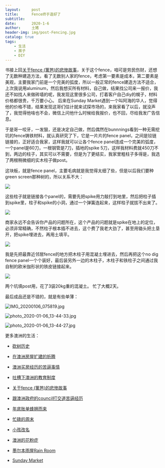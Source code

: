 ```yaml
---
layout:     post
title:      Fence终于造好了
subtitle:   
date:       2020-1-6
author:     土猪
header-img: img/post-Fencing.jpg
catalog: true
tags:
    - 生活
    - 房子
    - DIY
---
```



书接上回[关于fence (篱笆)的悲惨故事](http://livinginau.life/2019/12/01/%E5%85%B3%E4%BA%8Efence%E7%9A%84%E6%82%B2%E6%83%A8%E6%95%85%E4%BA%8B/)，关于这个fence，咱可是劳民伤财，还想了无数种建造方法，看了无数别人家的fence，考虑第一要素是成本，第二要素是美观，主要我家门前是一个完美的弧度，所以一般正常的fence建造方法不适合，上次我说用aluminum，然后我想买所有材料，自己做，结果找公司来一报价，我还不如找人来做砖墙的呢，我发现这里很多公司，打着客户自己diy的幌子，材料价格都很贵，千万要小心。 后来在Sunday Market遇到一个叫阿海的华人，觉得他的价格不错，结果发现这哥们估计就来试探市场的，来我家看了以后，就没声了，我觉得他啥也不会，微信上问他什么时候给我报价，也不回，尽给我发广告信息。 




于是哥一咬牙，一发狠，还是决定自己做，然后偶然在bunnnings看到一种无需挖坑的fence铸铁材料，就认真研究了下，它是一片片的fence panel，之间是铰链链接的，正好适合我家，这样我就可以让各个fence panel连成一个完美的弧度，一个panel是60刀，一根钢管是7刀，插地的spike 5刀，这样我材料费就450刀不到，两边的柱子，其实可以不需要，但是为了更结实，我家里粗柱子多得是，我选了两根稍微细的实木柱子做post。



这块板，就是fence panel，主要毛病就是我觉得太细了些，但是以后我们要种green screen那种树的，所以关系不大：

![](https://cdn.steemitimages.com/DQmc3zHSjazcpZpXc8VfQKpo8gB2PZGByB6vSGG1sXNGSC7/image.png)


这些柱子就是链接各个panel的，需要先把spike用力敲打到地里，然后把柱子插到spike里，柱子和spike的小洞，通过一个弹簧连起来，这样柱子就拔不出来了。


![](https://cdn.steemitimages.com/DQmZxWiauARCSm8eD7cJ6S5d1d982im4K9RSQbRhGkmskAd/image.png)


商家永远不会告诉你产品的问题所在，这个产品的问题就是spike在地上的定位，必须非常精确，不然柱子根本插不进去，这个费了我老大劲了，甚至用锄头把土垦开，把spike埋进去，再用土填平。

![](https://cdn.steemitimages.com/DQmaqsCubv5u2PZBu5NmZFjiLmLddA4tRt6YHQu9wBxP3he/image.png)



我是先把最靠近邻居fence的地方把木柱子用混凝土埋进去，然后再把这个no dig fence panel一个个装好，最后装另外一边的木柱子，木柱子和铁柱子之间通过我自制的欧米伽形状的铁皮链接起来。 

![](https://cdn.steemitimages.com/DQmP8Xed1r6ECE7ZPkXcWrPWiUT29Da842uaPZtLEv4Gy4Y/image.png)


两个坑填post用，花了3袋20kg重的混凝土。 忙了大概2天。 

最后成品还是不错的，就是有些单薄：


![IMG_20200106_075819.jpg](https://cdn.steemitimages.com/DQmQFMxnL1T9JkxpN6HpJGN4vUXs6mAHZWZsonn9tsYZNmY/IMG_20200106_075819.jpg)


![photo_2020-01-06_13-44-33.jpg](https://cdn.steemitimages.com/DQmaKM3JywRhQwpeovQ74FFgqG15FhT9C765EHDha9Kx3c2/photo_2020-01-06_13-44-33.jpg)


![photo_2020-01-06_13-44-27.jpg](https://cdn.steemitimages.com/DQmWqe9aWzvessfaBVdPDP18qvyRnKuTX8nYHSoS1pFZpLM/photo_2020-01-06_13-44-27.jpg)











更多澳洲的生活：

- [砍树历史](http://livinginau.life/2019/12/29/%E7%A0%8D%E6%A0%91%E5%8E%86%E5%8F%B2/)

- [在澳洲房屋扩建的折腾](http://livinginau.life/2019/12/19/%E5%9C%A8%E6%BE%B3%E6%B4%B2%E6%88%BF%E5%B1%8B%E6%89%A9%E5%BB%BA%E7%9A%84%E6%8A%98%E8%85%BE/)

- 
  [澳洲买房经历的苦逼事情](http://livinginau.life/2019/12/18/%E6%BE%B3%E6%B4%B2%E4%B9%B0%E6%88%BF%E7%BB%8F%E5%8E%86%E7%9A%84%E8%8B%A6%E9%80%BC%E4%BA%8B%E6%83%85/)

- 
  [吐槽下澳洲的教育制度](http://livinginau.life/2019/12/13/%E5%90%90%E6%A7%BD%E6%BE%B3%E6%B4%B2%E6%95%99%E8%82%B2%E5%88%B6%E5%BA%A6/)

- [关于fence (篱笆)的悲惨故事](http://livinginau.life/2019/12/01/%E5%85%B3%E4%BA%8Efence%E7%9A%84%E6%82%B2%E6%83%A8%E6%95%85%E4%BA%8B/)

- [跟澳洲政府的council打交道苦逼经历](http://livinginau.life/2019/11/29/%E8%B7%9F%E6%BE%B3%E6%B4%B2%E6%94%BF%E5%BA%9C%E7%9A%84council%E6%89%93%E4%BA%A4%E9%81%93%E8%8B%A6%E9%80%BC%E7%BB%8F%E5%8E%86/)

- [年底账单蜂拥而来](http://livinginau.life/2019/11/29/%E8%B4%A6%E5%8D%95%E8%9C%82%E6%8B%A5%E8%80%8C%E6%9D%A5/)

- [忙碌的周末](http://livinginau.life/2019/11/12/%E5%BF%99%E7%A2%8C%E7%9A%84%E5%91%A8%E6%9C%AB/)

- [小孩改名](http://livinginau.life/2019/11/10/%E5%B0%8F%E5%AD%A9%E6%94%B9%E5%90%8D/)

- [澳洲的花粉症](http://livinginau.life/2018/08/10/%E6%BE%B3%E6%B4%B2%E7%9A%84%E8%8A%B1%E7%B2%89%E7%97%87/)

- [墨尔本雨屋Rain Room](http://livinginau.life/2020/01/13/rain-room/)

- [Sunday Market](http://livinginau.life/2020/01/12/Sunday-Market/)
